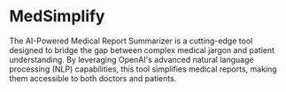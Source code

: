 # MedSimplify
The AI-Powered Medical Report Summarizer is a cutting-edge tool designed to bridge the gap between complex medical jargon and patient understanding. By leveraging OpenAI's advanced natural language processing (NLP) capabilities, this tool simplifies medical reports, making them accessible to both doctors and patients.
